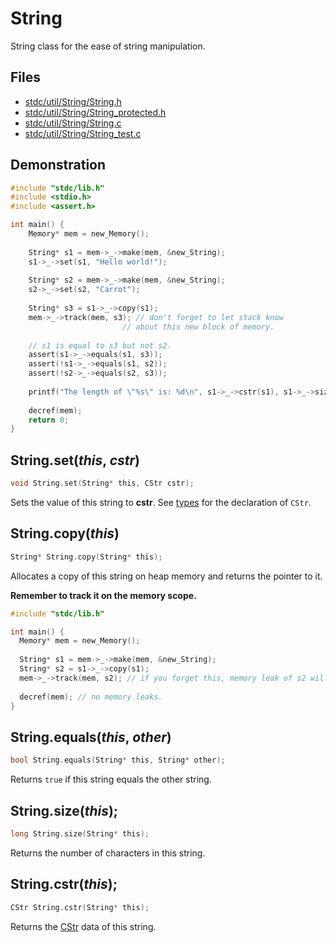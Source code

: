 # String

String class for the ease of string manipulation.

## Files
 * [stdc/util/String/String.h](../stdc/util/String/String.h)
 * [stdc/util/String/String_protected.h](../stdc/util/String/String_protected.h)
 * [stdc/util/String/String.c](../stdc/util/String/String.c)
 * [stdc/util/String/String_test.c](../stdc/util/String/String_test.c)

## Demonstration
```c
#include "stdc/lib.h"
#include <stdio.h>
#include <assert.h>

int main() {
    Memory* mem = new_Memory();
    
    String* s1 = mem->_->make(mem, &new_String);
    s1->_->set(s1, "Hello world!");
    
    String* s2 = mem->_->make(mem, &new_String);
    s2->_->set(s2, "Carrot");
    
    String* s3 = s1->_->copy(s1);
    mem->_->track(mem, s3); // don't forget to let stack know
                         // about this new block of memory.
    
    // s1 is equal to s3 but not s2.
    assert(s1->_->equals(s1, s3));
    assert(!s1->_->equals(s1, s2));
    assert(!s2->_->equals(s2, s3));
    
    printf("The length of \"%s\" is: %d\n", s1->_->cstr(s1), s1->_->size(s1));
    
    decref(mem);
    return 0;
}
```

## String.set(_this_, _cstr_)
```c
void String.set(String* this, CStr cstr);
```
Sets the value of this string to **cstr**. 
See [types](../stdc/util/types.h) for the declaration of ```CStr```.

## String.copy(_this_)
```c
String* String.copy(String* this);
```
Allocates a copy of this string on heap memory and returns the pointer to it.

**Remember to track it on the memory scope.**

```c
#include "stdc/lib.h"

int main() {
  Memory* mem = new_Memory();
  
  String* s1 = mem->_->make(mem, &new_String);
  String* s2 = s1->_->copy(s1);
  mem->_->track(mem, s2); // if you forget this, memory leak of s2 will occur.
  
  decref(mem); // no memory leaks.
}
```

## String.equals(_this_, _other_)
```c
bool String.equals(String* this, String* other);
```
Returns ```true``` if this string equals the other string.

## String.size(_this_);
```c
long String.size(String* this);
```
Returns the number of characters in this string.

## String.cstr(_this_);
```c
CStr String.cstr(String* this);
```
Returns the [CStr](../stdc/util/types.h) data of this string.
